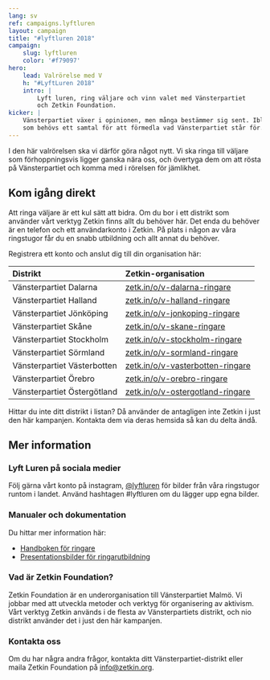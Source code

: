 ```yaml
---
lang: sv
ref: campaigns.lyftluren
layout: campaign
title: "#lyftluren 2018"
campaign:
    slug: lyftluren
    color: '#f79097'
hero:
    lead: Valrörelse med V
    h: "#LyftLuren 2018"
    intro: |
        Lyft luren, ring väljare och vinn valet med Vänsterpartiet
        och Zetkin Foundation.
kicker: |
    Vänsterpartiet växer i opinionen, men många bestämmer sig sent. Ibland är allt
    som behövs ett samtal för att förmedla vad Vänsterpartiet står för.
---
```


I den här valrörelsen ska vi därför göra något nytt. Vi ska ringa till väljare som
förhoppningsvis ligger ganska nära oss, och övertyga dem om att rösta på
Vänsterpartiet och komma med i rörelsen för jämlikhet.

## Kom igång direkt
Att ringa väljare är ett kul sätt att bidra. Om du bor i ett distrikt som använder
vårt verktyg Zetkin finns allt du behöver här. Det enda du behöver är en telefon och
ett användarkonto i Zetkin. På plats i någon av våra ringstugor får du en snabb
utbildning och allt annat du behöver.

Registrera ett konto och anslut dig till din organisation här:

| Distrikt                      | Zetkin-organisation
|:------------------------------|:-----------------------------
| Vänsterpartiet Dalarna        | [zetk.in/o/v-dalarna-ringare](https://zetk.in/o/v-dalarna-ringare)
| Vänsterpartiet Halland        | [zetk.in/o/v-halland-ringare](https://zetk.in/o/v-halland-ringare)
| Vänsterpartiet Jönköping      | [zetk.in/o/v-jonkoping-ringare](https://zetk.in/o/v-jonkoping-ringare)
| Vänsterpartiet Skåne          | [zetk.in/o/v-skane-ringare](https://zetk.in/o/v-skane-ringare)
| Vänsterpartiet Stockholm      | [zetk.in/o/v-stockholm-ringare](https://zetk.in/o/v-stockholm-ringare)
| Vänsterpartiet Sörmland       | [zetk.in/o/v-sormland-ringare](https://zetk.in/o/v-sormland-ringare)
| Vänsterpartiet Västerbotten   | [zetk.in/o/v-vasterbotten-ringare](https://zetk.in/o/v-vasterbotten-ringare)
| Vänsterpartiet Örebro         | [zetk.in/o/v-orebro-ringare](https://zetk.in/o/v-orebro-ringare)
| Vänsterpartiet Östergötland   | [zetk.in/o/v-ostergotland-ringare](https://zetk.in/o/v-ostergotland-ringare)

Hittar du inte ditt distrikt i listan? Då använder de antagligen inte Zetkin i
just den här kampanjen. Kontakta dem via deras hemsida så kan du delta ändå.

## Mer information

### Lyft Luren på sociala medier
Följ gärna vårt konto på instagram, [@lyftluren](https://instagram.com/lyftluren) för
bilder från våra ringstugor runtom i landet. Använd hashtagen #lyftluren om du lägger
upp egna bilder.

### Manualer och dokumentation
Du hittar mer information här:

* [Handboken för ringare](https://docs.google.com/document/d/1nqtMuITXrWvN2Nyu235a_dzcWz4iBgRVXz0a4SVGUEs)
* [Presentationsbilder för ringarutbildning](https://docs.google.com/presentation/d/1uwMGoR1PqDX0e13wIt0uNeFIRHNzUSBwrAp6BTYE0xw)

### Vad är Zetkin Foundation?
Zetkin Foundation är en underorganisation till Vänsterpartiet Malmö. Vi jobbar med
att utveckla metoder och verktyg för organisering av aktivism. Vårt verktyg Zetkin
används i de flesta av Vänsterpartiets distrikt, och nio distrikt använder det i
just den här kampanjen.

### Kontakta oss
Om du har några andra frågor, kontakta ditt Vänsterpartiet-distrikt eller
maila Zetkin Foundation på [info@zetkin.org](mailto:info@zetkin.org).
